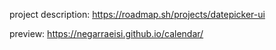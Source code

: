 project description: https://roadmap.sh/projects/datepicker-ui


preview: https://negarraeisi.github.io/calendar/
